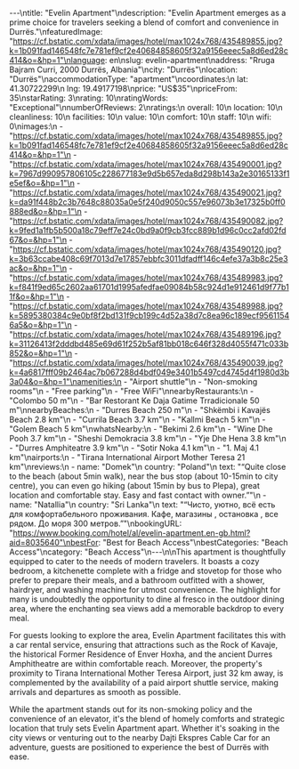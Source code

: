 ---\ntitle: "Evelin Apartment"\ndescription: "Evelin Apartment emerges as a prime choice for travelers seeking a blend of comfort and convenience in Durrës."\nfeaturedImage: "https://cf.bstatic.com/xdata/images/hotel/max1024x768/435489855.jpg?k=1b091fad146548fc7e781ef9cf2e40684858605f32a9156eeec5a8d6ed28c414&o=&hp=1"\nlanguage: en\nslug: evelin-apartment\naddress: "Rruga Bajram Curri, 2000 Durrës, Albania"\ncity: "Durrës"\nlocation: "Durrës"\naccommodationType: "apartment"\ncoordinates:\n  lat: 41.30722299\n  lng: 19.49177198\nprice: "US$35"\npriceFrom: 35\nstarRating: 3\nrating: 10\nratingWords: "Exceptional"\nnumberOfReviews: 2\nratings:\n  overall: 10\n  location: 10\n  cleanliness: 10\n  facilities: 10\n  value: 10\n  comfort: 10\n  staff: 10\n  wifi: 0\nimages:\n  - "https://cf.bstatic.com/xdata/images/hotel/max1024x768/435489855.jpg?k=1b091fad146548fc7e781ef9cf2e40684858605f32a9156eeec5a8d6ed28c414&o=&hp=1"\n  - "https://cf.bstatic.com/xdata/images/hotel/max1024x768/435490001.jpg?k=7967d990957806105c228677183e9d5b657eda8d298b143a2e30165133f1e5ef&o=&hp=1"\n  - "https://cf.bstatic.com/xdata/images/hotel/max1024x768/435490021.jpg?k=da91f448b2c3b7648c88035a0e5f240d9050c557e96073b3e17325b0ff0888ed&o=&hp=1"\n  - "https://cf.bstatic.com/xdata/images/hotel/max1024x768/435490082.jpg?k=9fed1a1fb5b500a18c79eff7e24c0bd9a0f9cb3fcc889b1d96c0cc2afd02fd67&o=&hp=1"\n  - "https://cf.bstatic.com/xdata/images/hotel/max1024x768/435490120.jpg?k=3b63ccabe408c69f7013d7e17857ebbfc3011dfadff146c4efe37a3b8c25e3ac&o=&hp=1"\n  - "https://cf.bstatic.com/xdata/images/hotel/max1024x768/435489983.jpg?k=f841f9ed65c2602aa61701d1995afedfae09084b58c924d1e912461d9f77b11f&o=&hp=1"\n  - "https://cf.bstatic.com/xdata/images/hotel/max1024x768/435489988.jpg?k=5895380384c9e0bf8f2bd131f9cb199c4d52a38d7c8ea96c189ecf95611546a5&o=&hp=1"\n  - "https://cf.bstatic.com/xdata/images/hotel/max1024x768/435489196.jpg?k=31126413f2dddbd485e69d61f252b5af81bb018c646f328d4055f471c033b852&o=&hp=1"\n  - "https://cf.bstatic.com/xdata/images/hotel/max1024x768/435490039.jpg?k=4a6817fff09b2464ac7b067288d4bdf049e3401b5497cd4745d4f1980d3b3a04&o=&hp=1"\namenities:\n  - "Airport shuttle"\n  - "Non-smoking rooms"\n  - "Free parking"\n  - "Free WiFi"\nnearbyRestaurants:\n  - "Colombo 50 m"\n  - "Bar Restorant Ke Daja Gatime Trradicionale 50 m"\nnearbyBeaches:\n  - "Durres Beach 250 m"\n  - "Shkëmbi i Kavajës Beach 2.8 km"\n  - "Currila Beach 3.7 km"\n  - "Kallmi Beach 5 km"\n  - "Golem Beach 5 km"\nwhatsNearby:\n  - "Bekimi 2.6 km"\n  - "Wine Dhe Pooh 3.7 km"\n  - "Sheshi Demokracia 3.8 km"\n  - "Yje Dhe Hena 3.8 km"\n  - "Durres Amphiteatre 3.9 km"\n  - "Sotir Noka 4.1 km"\n  - "1. Maj 4.1 km"\nairports:\n  - "Tirana International Airport Mother Teresa 21 km"\nreviews:\n  - name: "Domek"\n    country: "Poland"\n    text: "“Quite close to the beach (about 5min walk), near the bus stop (about 10-15min to city centre), you can even go hiking (about 15min by bus to Plepa), great location and comfortable stay. Easy and fast contact with owner.”"\n  - name: "Natallia"\n    country: "Sri Lanka"\n    text: "“Чисто, уютно, всё есть для комфортабельного проживания. Кафе, магазины , остановка , все рядом. До моря 300 метров.”"\nbookingURL: "https://www.booking.com/hotel/al/evelin-apartment.en-gb.html?aid=8035640"\nbestFor: "Best for Beach Access"\nbestCategories: "Beach Access"\ncategory: "Beach Access"\n---\n\nThis apartment is thoughtfully equipped to cater to the needs of modern travelers. It boasts a cozy bedroom, a kitchenette complete with a fridge and stovetop for those who prefer to prepare their meals, and a bathroom outfitted with a shower, hairdryer, and washing machine for utmost convenience. The highlight for many is undoubtedly the opportunity to dine al fresco in the outdoor dining area, where the enchanting sea views add a memorable backdrop to every meal.

For guests looking to explore the area, Evelin Apartment facilitates this with a car rental service, ensuring that attractions such as the Rock of Kavaje, the historical Former Residence of Enver Hoxha, and the ancient Durres Amphitheatre are within comfortable reach. Moreover, the property's proximity to Tirana International Mother Teresa Airport, just 32 km away, is complemented by the availability of a paid airport shuttle service, making arrivals and departures as smooth as possible.

While the apartment stands out for its non-smoking policy and the convenience of an elevator, it's the blend of homely comforts and strategic location that truly sets Evelin Apartment apart. Whether it's soaking in the city views or venturing out to the nearby Dajti Ekspres Cable Car for an adventure, guests are positioned to experience the best of Durrës with ease.
